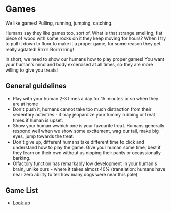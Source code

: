 # Games

We like games! Pulling, running, jumping, catching. 

Humans say they like games too, sort of. What is that strange smelling, flat piece of wood with some rocks on it they keep moving for hours? When I try to pull it down to floor to make it a proper game, for some reason they get really agitated! Rrrrr! Borrrrrring!

In short, we need to show our humans how to play proper games! You want your human's mind and body excercised at all times, so they are more willing to give you treats!

## General guidelines

- Play with your human 2-3 times a day for 15 minutes or so when they are at home 
- Don't push it, humans cannot take too much distraction from their sedentary activities - it may jeopardize your tummy rubbing or treat times if human is upset.
- Show your human wwhich one is your favourite treat. Humans generally respond well when we show some excitement, wag our tail, make big eyes, jump towards the treat. 
- Don't give up, different humans take different time to click and understand how to play the game. Give your human some time, best if they learn on their own without us nipping their pants or occassionally barking.
- Olfactory function has remarkably low development in your human's brain, unlike ours - where it takes almost 40% (translation: humans have near zero ability to tell how many dogs were near this pole)


## Game List
- [Look up](games/lookup)
